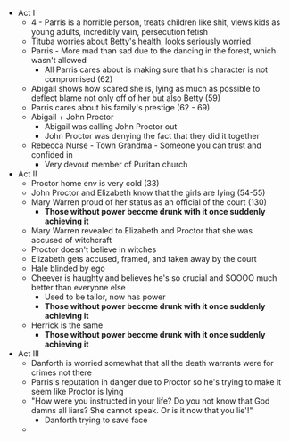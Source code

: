 * Act I
	* 4 - Parris is a horrible person, treats children like shit, views kids as young adults, incredibly vain, persecution fetish
	* Tituba worries about Betty's health, looks seriously worried
	* Parris - More mad than sad due to the dancing in the forest, which wasn't allowed
		* All Parris cares about is making sure that his character is not compromised (62)
	* Abigail shows how scared she is, lying as much as possible to deflect blame not only off of her but also Betty (59)
	* Parris cares about his family's prestige (62 - 69)
	* Abigail + John Proctor
		* Abigail was calling John Proctor out
		* John Proctor was denying the fact that they did it together
	* Rebecca Nurse - Town Grandma - Someone you can trust and confided in
		* Very devout member of Puritan church
* Act II
	* Proctor home env is very cold (33)
	* John Proctor and Elizabeth know that the girls are lying (54-55)
	* Mary Warren proud of her status as an official of the court (130)
		* **Those without power become drunk with it once suddenly achieving it**
	* Mary Warren revealed to Elizabeth and Proctor that she was accused of witchcraft
	* Proctor doesn't believe in witches
	* Elizabeth gets accused, framed, and taken away by the court
	* Hale blinded by ego
	* Cheever is haughty and believes he's so crucial and SOOOO much better than everyone else
		* Used to be tailor, now has power
		* **Those without power become drunk with it once suddenly achieving it**
	* Herrick is the same
		* **Those without power become drunk with it once suddenly achieving it**
* Act III
	* Danforth is worried somewhat that all the death warrants were for crimes not there
	* Parris's reputation in danger due to Proctor so he's trying to make it seem like Proctor is lying
	* "How were you instructed in your life? Do you not know that God damns all liars? She cannot speak. Or is it now that you lie'!"
		* Danforth trying to save face
	* 